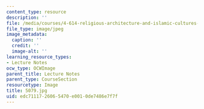```yaml
---
content_type: resource
description: ''
file: /media/courses/4-614-religious-architecture-and-islamic-cultures-fall-2002/edc7111726065470e0010de7486e7f7f_5079.jpg
file_type: image/jpeg
image_metadata:
  caption: ''
  credit: ''
  image-alt: ''
learning_resource_types:
- Lecture Notes
ocw_type: OCWImage
parent_title: Lecture Notes
parent_type: CourseSection
resourcetype: Image
title: 5079.jpg
uid: edc71117-2606-5470-e001-0de7486e7f7f
---
```

